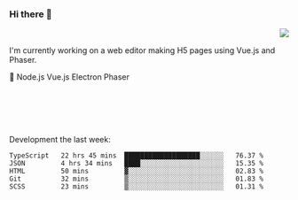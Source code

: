 ### Hi there 👋

<img align="right" src="https://github-readme-stats.vercel.app/api?username=jasonpanggo"/>

<br>
<p align="left">
I'm currently working on a web editor making H5 pages using Vue.js and Phaser.
</p>
<p align="left">
📖 Node.js Vue.js Electron Phaser
</p>
<br>
<br>
<br>
<br>

Development the last week:
<!--START_SECTION:waka-->
```text
TypeScript   22 hrs 45 mins  ███████████████████░░░░░░   76.37 % 
JSON         4 hrs 34 mins   ████░░░░░░░░░░░░░░░░░░░░░   15.35 % 
HTML         50 mins         ▓░░░░░░░░░░░░░░░░░░░░░░░░   02.83 % 
Git          32 mins         ▒░░░░░░░░░░░░░░░░░░░░░░░░   01.83 % 
SCSS         23 mins         ▒░░░░░░░░░░░░░░░░░░░░░░░░   01.31 % 
```
<!--END_SECTION:waka-->

<!--
**JASONPANGGO/jasonpanggo** is a ✨ _special_ ✨ repository because its `README.md` (this file) appears on your GitHub profile.

Here are some ideas to get you started:

- 🔭 I’m currently working on ...
- 🌱 I’m currently learning ...
- 👯 I’m looking to collaborate on ...
- 🤔 I’m looking for help with ...
- 💬 Ask me about ...
- 📫 How to reach me: ...
- 😄 Pronouns: ...
- ⚡ Fun fact: ...
-->
